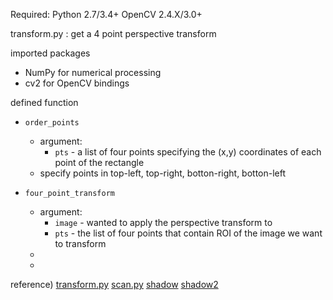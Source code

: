 Required: Python 2.7/3.4+  OpenCV 2.4.X/3.0+

transform.py
: get a 4 point perspective transform

imported packages
- NumPy for numerical processing
- cv2 for OpenCV bindings

defined function
- `order_points`
    - argument:
        - `pts` - a list of four points specifying the (x,y) coordinates of each point of the rectangle
    - specify points in top-left, top-right, botton-right, botton-left

- `four_point_transform`
    - argument: 
        - `image` - wanted to apply the perspective transform to
        - `pts` - the list of four points that contain ROI of the image we want to transform
    - 
    - 
    


reference)
[transform.py](https://pyimagesearch.com/2014/08/25/4-point-opencv-getperspective-transform-example/)
[scan.py](https://m.blog.naver.com/tommybee/221925606566)
[shadow](https://stackoverflow.com/questions/44752240/how-to-remove-shadow-from-scanned-images-using-opencv)
[shadow2](https://github.com/seungjun45/Water-Filling)